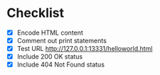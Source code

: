 # Checklist

- [x] Encode HTML content
- [x] Comment out print statements
- [x] Test URL http://127.0.0.1:13331/helloworld.html
- [x] Include 200 OK status
- [x] Include 404 Not Found status